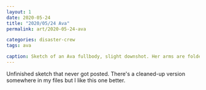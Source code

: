 ```yaml
---
layout: 1
date: 2020-05-24
title: "2020/05/24 Ava"
permalink: art/2020-05-24-ava

categories: disaster-crew
tags: ava

caption: Sketch of an Ava fullbody, slight downshot. Her arms are folded behind her back, fingers crossed.
---
```

Unfinished sketch that never got posted. There's a cleaned-up version somewhere in my files but I like this one better.